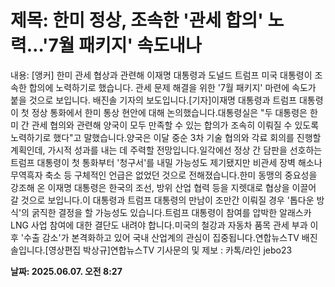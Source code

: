 # **제목: 한미 정상, 조속한 '관세 합의' 노력…'7월 패키지' 속도내나**

  내용: [앵커] 한미 관세 협상과 관련해 이재명 대통령과 도널드 트럼프 미국 대통령이 조속한 합의에 노력하기로 했습니다. 관세 문제 해결을 위한 '7월 패키지' 마련에 속도가 붙을 것으로 보입니다. 배진솔 기자의 보도입니다.[기자]이재명 대통령과 트럼프 대통령이 첫 정상 통화에서 한미 통상 현안에 대해 논의했습니다.대통령실은 "두 대통령은 한미 간 관세 협의와 관련해 양국이 모두 만족할 수 있는 합의가 조속히 이뤄질 수 있도록 노력하기로 했다"고 말했습니다.양국은 이달 중순 3차 기술 협의와 각료 회의를 진행할 계획인데, 가시적 성과를 내는 데 주력할 전망입니다.일각에선 정상 간 담판을 선호하는 트럼프 대통령이 첫 통화부터 '청구서'를 내밀 가능성도 제기됐지만 비관세 장벽 해소나 무역흑자 축소 등 구체적인 언급은 없었던 것으로 전해졌습니다.한미 동맹의 중요성을 강조해 온 이재명 대통령은 한국의 조선, 방위 산업 협력 등을 지렛대로 협상을 이끌어 갈 것으로 보입니다.이 대통령과 트럼프 대통령의 만남이 조만간 이뤄질 경우 '톱다운 방식'의 굵직한 결정을 할 가능성도 있습니다.트럼프 대통령이 참여를 압박한 알래스카 LNG 사업 참여에 대한 결단도 내려야 합니다.미국의 철강과 자동차 품목 관세 부과 이후 '수출 감소'가 본격화하고 있어 국내 산업계의 관심이 집중됩니다.연합뉴스TV 배진솔입니다.[영상편집 박상규]연합뉴스TV 기사문의 및 제보 : 카톡/라인 jebo23

  **날짜: 2025.06.07. 오전 8:27**